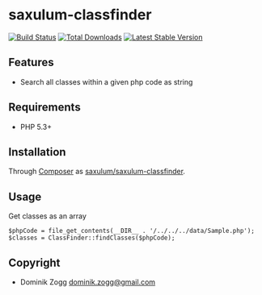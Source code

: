 saxulum-classfinder
===================

[![Build Status](https://api.travis-ci.org/saxulum/saxulum-classfinder.png?branch=master)](https://travis-ci.org/saxulum/saxulum-classfinder)
[![Total Downloads](https://poser.pugx.org/saxulum/saxulum-classfinder/downloads.png)](https://packagist.org/packages/saxulum/saxulum-classfinder)
[![Latest Stable Version](https://poser.pugx.org/saxulum/saxulum-classfinder/v/stable.png)](https://packagist.org/packages/saxulum/saxulum-classfinder)

Features
--------

* Search all classes within a given php code as string

Requirements
------------

 * PHP 5.3+

Installation
------------

Through [Composer](http://getcomposer.org) as [saxulum/saxulum-classfinder][1].

Usage
-----

Get classes as an array

``` {.php}
$phpCode = file_get_contents(__DIR__ . '/../../../data/Sample.php');
$classes = ClassFinder::findClasses($phpCode);
```

Copyright
---------
* Dominik Zogg <dominik.zogg@gmail.com>

[1]: https://packagist.org/packages/saxulum/saxulum-classfinder